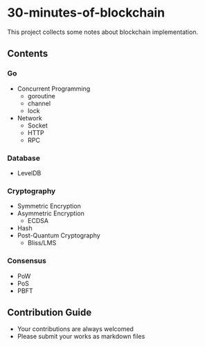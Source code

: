 # 30-minutes-of-blockchain

This project collects some notes about blockchain implementation.  

## Contents    
### Go  
+ Concurrent Programming   
  - goroutine   
  - channel  
  - lock   
+ Network  
  - Socket  
  - HTTP  
  - RPC      

### Database  
+ LevelDB  

### Cryptography    
+ Symmetric Encryption  
+ Asymmetric Encryption  
  - ECDSA  
+ Hash  
+ Post-Quantum Cryptography  
  - Bliss/LMS  

### Consensus    
+ PoW  
+ PoS  
+ PBFT  

## Contribution Guide  
+ Your contributions are always welcomed  
+ Please submit your works as markdown files  